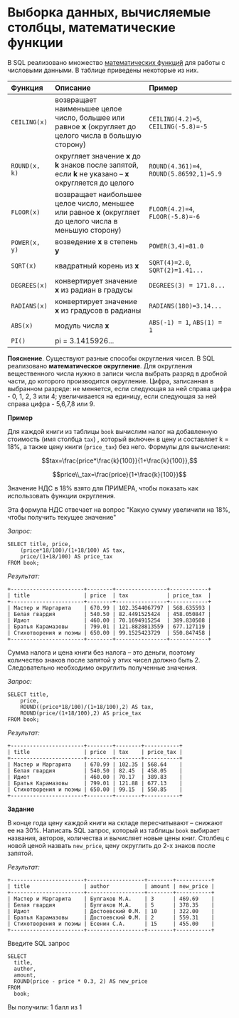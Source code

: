# Выборка данных, вычисляемые столбцы, математические функции

В SQL реализовано множество  [математических функций](https://learn.microsoft.com/ru-ru/sql/t-sql/functions/mathematical-functions-transact-sql?view=sql-server-ver15) для работы с числовыми данными. В таблице приведены некоторые из них.

| **Функция**       | **Описание**                                                                                                | **Пример**                               |
|:------------------|:------------------------------------------------------------------------------------------------------------|:-----------------------------------------|
| `CEILING(x)`      | возвращает наименьшее целое число, большее или равное **x** (округляет до целого числа в большую сторону)   | `CEILING(4.2)=5`, `CEILING(-5.8)=-5`     |
| `ROUND(x, k)`     | округляет значение **x** до **k** знаков после запятой, если **k** не указано – **x** округляется до целого | `ROUND(4.361)=4`, `ROUND(5.86592,1)=5.9` |
| `FLOOR(x)`        | возвращает наибольшее целое число, меньшее или равное **x** (округляет до  целого числа в меньшую сторону)  | `FLOOR(4.2)=4`, `FLOOR(-5.8)=-6`         |
| `POWER(x, y)`     | возведение **x** в степень **y**                                                                            | `POWER(3,4)=81.0`                        |
| `SQRT(x)`         | квадратный корень из **x**                                                                                  | `SQRT(4)=2.0`, `SQRT(2)=1.41...`         |
| `DEGREES(x)`      | конвертирует значение **x** из радиан в градусы                                                             | `DEGREES(3) = 171.8...`                  |
| `RADIANS(x)`      | конвертирует значение **x** из градусов в радианы                                                           | `RADIANS(180)=3.14...`                   |
| `ABS(x)`          | модуль числа **x**                                                                                          | `ABS(-1) = 1`, `ABS(1) = 1`              |
| `PI()`            | pi = 3.1415926...                                                                                           |                                          |

**Пояснение**. Существуют разные способы округления чисел. В SQL реализовано **математическое округление**. Для округления вещественного числа нужно в записи числа выбрать разряд в дробной части, до которого производится округление. Цифра, записанная в выбранном разряде: не меняется, если следующая за ней справа цифра - 0, 1, 2, 3 или 4; увеличивается на единицу, если следующая за ней справа цифра - 5,6,7,8 или 9.

**Пример**

Для каждой книги из таблицы `book` вычислим налог на добавленную стоимость (имя столбца `tax`) , который включен в цену и составляет k = 18%,  а также цену книги (`price_tax`) без него. Формулы для вычисления:

$$tax=\frac{price*\frac{k}{100}}{1+\frac{k}{100}},$$

$$price\\_tax=\frac{price}{1+\frac{k}{100}}$$

Значение НДС в 18% взято для ПРИМЕРА, чтобы показать как использовать функции округления.

Эта формула НДС отвечает на вопрос "Какую сумму увеличили на 18%, чтобы получить текущее значение"

*Запрос:*

```mysql
SELECT title, price, 
    (price*18/100)/(1+18/100) AS tax, 
    price/(1+18/100) AS price_tax 
FROM book;
```

*Результат:*

```mysql
+-----------------------+--------+----------------+------------+
| title                 | price  | tax            | price_tax  |
+-----------------------+--------+----------------+------------+
| Мастер и Маргарита    | 670.99 | 102.3544067797 | 568.635593 |
| Белая гвардия         | 540.50 | 82.4491525424  | 458.050847 |
| Идиот                 | 460.00 | 70.1694915254  | 389.830508 |
| Братья Карамазовы     | 799.01 | 121.8828813559 | 677.127119 |
| Стихотворения и поэмы | 650.00 | 99.1525423729  | 550.847458 |
+-----------------------+--------+----------------+------------+ 
```

Сумма налога и цена книги без налога – это деньги, поэтому количество знаков после запятой у этих чисел должно быть 2. Следовательно необходимо округлить полученные значения.

*Запрос:*

```mysql
SELECT title, 
    price, 
    ROUND((price*18/100)/(1+18/100),2) AS tax, 
    ROUND(price/(1+18/100),2) AS price_tax 
FROM book;
```

*Результат:*

```mysql
+-----------------------+--------+--------+-----------+
| title                 | price  | tax    | price_tax |
+-----------------------+--------+--------+-----------+
| Мастер и Маргарита    | 670.99 | 102.35 | 568.64    |
| Белая гвардия         | 540.50 | 82.45  | 458.05    |
| Идиот                 | 460.00 | 70.17  | 389.83    |
| Братья Карамазовы     | 799.01 | 121.88 | 677.13    |
| Стихотворения и поэмы | 650.00 | 99.15  | 550.85    |
+-----------------------+--------+--------+-----------+
```

**Задание**

В конце года цену каждой книги на складе пересчитывают – снижают ее на 30%. Написать SQL запрос, который из таблицы `book` выбирает названия, авторов, количества и вычисляет новые цены книг. Столбец с новой ценой назвать `new_price`, цену округлить до 2-х знаков после запятой.

*Результат:*

```mysql
+-----------------------+------------------+--------+-----------+
| title                 | author           | amount | new_price |
+-----------------------+------------------+--------+-----------+
| Мастер и Маргарита    | Булгаков М.А.    | 3      | 469.69    |
| Белая гвардия         | Булгаков М.А.    | 5      | 378.35    |
| Идиот                 | Достоевский Ф.М. | 10     | 322.00    |
| Братья Карамазовы     | Достоевский Ф.М. | 2      | 559.31    |
| Стихотворения и поэмы | Есенин С.А.      | 15     | 455.00    |
+-----------------------+------------------+--------+-----------+
```

Введите SQL запрос

```mysql
SELECT 
  title, 
  author, 
  amount, 
  ROUND(price - price * 0.3, 2) AS new_price 
FROM 
  book;
```

Вы получили: 1 балл из 1
